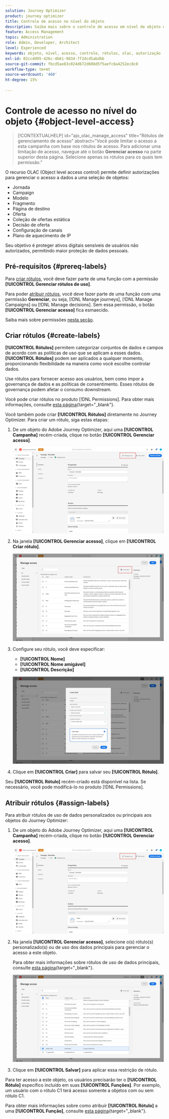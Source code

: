 ```yaml
---
solution: Journey Optimizer
product: journey optimizer
title: Controle de acesso no nível do objeto
description: Saiba mais sobre o controle de acesso em nível de objeto que permite definir autorizações para gerenciar o acesso a dados a uma seleção de objetos
feature: Access Management
topic: Administration
role: Admin, Developer, Architect
level: Experienced
keywords: objeto, nível, acesso, controle, rótulos, olac, autorização
exl-id: 02ccdd95-426c-4b61-9834-7f2dcd5abdbb
source-git-commit: fbcd5ae83c024d672d608d5f5aefc6a4252ec8c0
workflow-type: tm+mt
source-wordcount: '460'
ht-degree: 15%

---
```


# Controle de acesso no nível do objeto {#object-level-access}

>[!CONTEXTUALHELP]
>id="ajo_olac_manage_access"
>title="Rótulos de gerenciamento de acesso"
>abstract="Você pode limitar o acesso a esta campanha com base nos rótulos de acesso. Para adicionar uma limitação de acesso, navegue até o botão **Gerenciar acesso** na parte superior desta página. Selecione apenas os rótulos para os quais tem permissão."

O recurso OLAC (Object level access control) permite definir autorizações para gerenciar o acesso a dados a uma seleção de objetos:

* Jornada
* Campaign
* Modelo
* Fragmento
* Página de destino
* Oferta
* Coleção de ofertas estática
* Decisão de oferta
* Configuração de canais
* Plano de aquecimento de IP

Seu objetivo é proteger ativos digitais sensíveis de usuários não autorizados, permitindo maior proteção de dados pessoais.

## Pré-requisitos {#prereq-labels}

Para [criar rótulos](#create-labels), você deve fazer parte de uma função com a permissão **[!UICONTROL Gerenciar rótulos de uso]**.

Para poder [atribuir rótulos](#assign-labels), você deve fazer parte de uma função com uma permissão **Gerenciar**, ou seja, [!DNL Manage journeys], [!DNL Manage Campaigns] ou [!DNL Manage decisions]. Sem essa permissão, o botão **[!UICONTROL Gerenciar acesso]** fica esmaecido.

Saiba mais sobre permissões [nesta seção](../administration/permissions.md).

## Criar rótulos {#create-labels}

**[!UICONTROL Rótulos]** permitem categorizar conjuntos de dados e campos de acordo com as políticas de uso que se aplicam a esses dados. **[!UICONTROL Rótulos]** podem ser aplicados a qualquer momento, proporcionando flexibilidade na maneira como você escolhe controlar dados.

Use rótulos para fornecer acesso aos usuários, bem como impor a governança de dados e as políticas de consentimento. Esses rótulos de governança podem afetar o consumo downstream.

Você pode criar rótulos no produto [!DNL Permissions]. Para obter mais informações, consulte [esta página](https://experienceleague.adobe.com/docs/experience-platform/access-control/abac/permissions-ui/labels.html){target="_blank"}.

Você também pode criar **[!UICONTROL Rótulos]** diretamente no Journey Optimizer. Para criar um rótulo, siga estas etapas:

1. De um objeto do Adobe Journey Optimizer, aqui uma **[!UICONTROL Campanha]** recém-criada, clique no botão **[!UICONTROL Gerenciar acesso]**.

   ![](assets/olac_1.png)

1. Na janela **[!UICONTROL Gerenciar acesso]**, clique em **[!UICONTROL Criar rótulo]**.

   ![](assets/olac_2.png)

1. Configure seu rótulo, você deve especificar:
   * **[!UICONTROL Nome]**
   * **[!UICONTROL Nome amigável]**
   * **[!UICONTROL Descrição]**

   ![](assets/olac_3.png)

1. Clique em **[!UICONTROL Criar]** para salvar seu **[!UICONTROL Rótulo]**.

Seu **[!UICONTROL Rótulo]** recém-criado está disponível na lista. Se necessário, você pode modificá-lo no produto [!DNL Permissions].

## Atribuir rótulos {#assign-labels}

Para atribuir rótulos de uso de dados personalizados ou principais aos objetos do Journey Optimizer:

1. De um objeto do Adobe Journey Optimizer, aqui uma **[!UICONTROL Campanha]** recém-criada, clique no botão **[!UICONTROL Gerenciar acesso]**.

   ![](assets/olac_1.png)

1. Na janela **[!UICONTROL Gerenciar acesso]**, selecione o(s) rótulo(s) personalizado(s) ou de uso dos dados principais para gerenciar o acesso a este objeto.

   Para obter mais informações sobre rótulos de uso de dados principais, consulte [esta página](https://experienceleague.adobe.com/docs/experience-platform/data-governance/labels/reference.html){target="_blank"}.

   ![](assets/olac_4.png)

1. Clique em **[!UICONTROL Salvar]** para aplicar essa restrição de rótulo.

Para ter acesso a este objeto, os usuários precisarão ter o **[!UICONTROL Rótulo]** específico incluído em suas **[!UICONTROL Funções]**.
Por exemplo, um usuário com o rótulo C1 terá acesso somente a objetos com ou sem rótulo C1.

Para obter mais informações sobre como atribuir **[!UICONTROL Rótulo]** a uma **[!UICONTROL Função]**, consulte [esta página](https://experienceleague.adobe.com/docs/experience-platform/access-control/abac/permissions-ui/permissions.html#manage-labels-for-a-role){target="_blank"}.